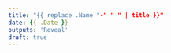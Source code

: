 ```yaml
---
title: "{{ replace .Name "-" " " | title }}"
date: {{ .Date }}
outputs: 'Reveal'
draft: true
---
```

